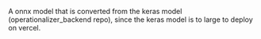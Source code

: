 A onnx model that is converted from the keras model (operationalizer_backend repo), since the keras model is to large to deploy on vercel. 